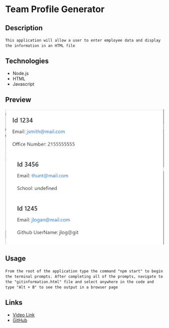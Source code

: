 # Team Profile Generator

## Description
``This application will allow a user to enter employee data and display the information in an HTML file`` 

## Technologies
* Node.js
* HTML
* Javascript

## Preview

![image](./lib/assets/team-profilesnip.JPG)

## Usage
```From the root of the application type the command "npm start" to begin the terminal prompts. After completing all of the prompts, navigate to the "gitinformation.html" file and select anywhere in the code and type "Alt + B" to see the output in a browser page```

## Links

* [Video Link](https://youtu.be/DyFGV8Xqkj0)
* [GitHub](https://github.com/brdyherr/team-profile-generator) 
